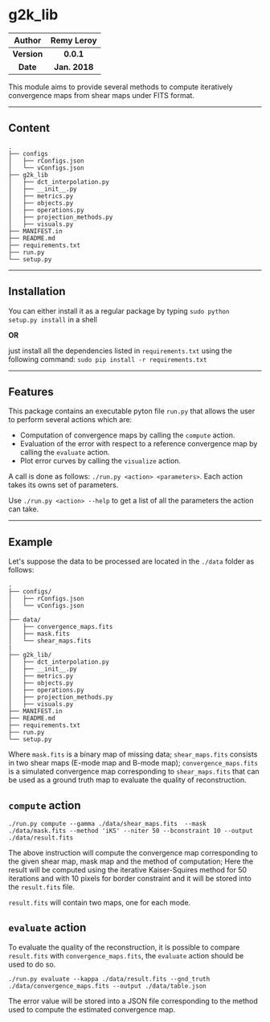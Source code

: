 __g2k_lib__
===========


| **Author**  | **Remy Leroy** |
|:-----------:|:--------------:|
| **Version** |   **0.0.1**    |
|  **Date**   | **Jan. 2018**  |

This module aims to provide several methods to compute iteratively convergence maps from shear maps under FITS format.

-------
Content
-------
```
.
├── configs
│   ├── rConfigs.json
│   └── vConfigs.json
├── g2k_lib
│   ├── dct_interpolation.py
│   ├── __init__.py
│   ├── metrics.py
│   ├── objects.py
│   ├── operations.py
│   ├── projection_methods.py
│   ├── visuals.py
├── MANIFEST.in
├── README.md
├── requirements.txt
├── run.py
└── setup.py
```

------------
Installation
------------

You can either install it as a regular package by typing
```sudo python setup.py install``` in a shell

**OR**

just install all the dependencies listed in `requirements.txt` using the following command: ```sudo pip install -r requirements.txt```

--------
Features
--------

This package contains an executable pyton file `run.py` that allows the user to perform several actions which are:
* Computation of convergence maps by calling the `compute` action.
* Evaluation of the error with respect to a reference convergence map by calling the `evaluate` action.
* Plot error curves by calling the `visualize` action.

A call is done as follows: ```./run.py <action> <parameters>```.
Each action takes its owns set of parameters.

Use ```./run.py <action> --help``` to get a list of all the parameters the action can take.




-------
Example
-------

Let's suppose the data to be processed are located in the `./data` folder as follows:
```
.
├── configs/
│   ├── rConfigs.json
│   └── vConfigs.json
|
├── data/
│   ├── convergence_maps.fits
│   ├── mask.fits
│   └── shear_maps.fits
|
├── g2k_lib/
│   ├── dct_interpolation.py
│   ├── __init__.py
│   ├── metrics.py
│   ├── objects.py
│   ├── operations.py
│   ├── projection_methods.py
│   ├── visuals.py
├── MANIFEST.in
├── README.md
├── requirements.txt
├── run.py
└── setup.py
```
Where `mask.fits` is a binary map of missing data; `shear_maps.fits` consists in two shear maps (E-mode map and B-mode map); `convergence_maps.fits` is a simulated convergence map corresponding to `shear_maps.fits` that can be used as a ground truth map to evaluate the quality of reconstruction.

`compute` action
----------------
```
./run.py compute --gamma ./data/shear_maps.fits  --mask ./data/mask.fits --method 'iKS' --niter 50 --bconstraint 10 --output ./data/result.fits
```
The above instruction will compute the convergence map corresponding to the given shear map, mask map and the method of computation; Here the result will be computed using the iterative Kaiser-Squires method for 50 iterations and with 10 pixels for border constraint and it will be stored into the `result.fits` file.

`result.fits` will contain two maps, one for each mode.


`evaluate` action
-----------------

To evaluate the quality of the reconstruction, it is possible to compare `result.fits` with `convergence_maps.fits`, the `evaluate` action should be used to do so.

```
./run.py evaluate --kappa ./data/result.fits --gnd_truth ./data/convergence_maps.fits --output ./data/table.json
```
The error value will be stored into a JSON file corresponding to the method used to compute the estimated convergence map.
